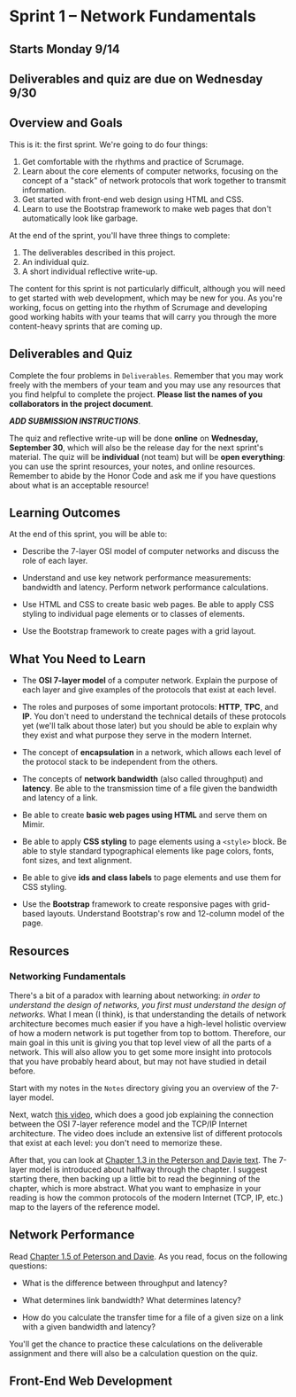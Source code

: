 # Sprint 1 &ndash; Network Fundamentals

## Starts Monday 9/14
## Deliverables and quiz are due on Wednesday 9/30

## Overview and Goals

This is it: the first sprint. We're going to do four things:

1. Get comfortable with the rhythms and practice of Scrumage.
2. Learn about the core elements of computer networks, focusing on the concept of a "stack" of network protocols that work together to transmit information.
3. Get started with front-end web design using HTML and CSS.
4. Learn to use the Bootstrap framework to make web pages that don't automatically look like garbage.

At the end of the sprint, you'll have three things to complete:

1. The deliverables described in this project.
2. An individual quiz.
3. A short individual reflective write-up.

The content for this sprint is not particularly difficult, although you will need to get started with web development, which may be new for you. As you're working,
focus on getting into the rhythm of Scrumage and developing good working habits with your teams that will carry you through the more content-heavy sprints that are coming up.

## Deliverables and Quiz

Complete the four problems in `Deliverables`. Remember that you may work freely with the members of your team and you may use any resources that you find helpful to
complete the project. **Please list the names of you collaborators in the project document**.

***ADD SUBMISSION INSTRUCTIONS***.

The quiz and reflective write-up will be done **online** on **Wednesday, September 30**, which will also be the release day for the next sprint's material. The quiz will be 
**individual** (not team) but will be **open everything**: you can use the sprint resources, your notes, and online resources. Remember to abide by the Honor Code 
and ask me if you have questions about what is an acceptable resource!

## Learning Outcomes

At the end of this sprint, you will be able to:

- Describe the 7-layer OSI model of computer networks and discuss the role of each layer.

- Understand and use key network performance measurements: bandwidth and latency. Perform network performance calculations.

- Use HTML and CSS to create basic web pages. Be able to apply CSS styling to individual page elements or to classes of elements.

- Use the Bootstrap framework to create pages with a grid layout.

## What You Need to Learn

- The **OSI 7-layer model** of a computer network. Explain the purpose of each layer and give examples of the protocols that exist at each level.

- The roles and purposes of some important protocols: **HTTP**, **TPC**, and **IP**. You don't need to understand the technical details of these protocols yet (we'll talk about those later)
but you should be able to explain why they exist and what purpose they serve in the modern Internet.

- The concept of **encapsulation** in a network, which allows each level of the protocol stack to be independent from the others.

- The concepts of **network bandwidth** (also called throughput) and **latency**. Be able to the transmission time of a file given the bandwidth and latency of a link.

- Be able to create **basic web pages using HTML** and serve them on Mimir.

- Be able to apply **CSS styling** to page elements using a `<style>` block. Be able to style standard typographical elements like page colors, fonts, font sizes, and text alignment.

- Be able to give **ids and class labels** to page elements and use them for CSS styling.

- Use the **Bootstrap** framework to create responsive pages with grid-based layouts. Understand Bootstrap's row and 12-column model of the page.

## Resources

### Networking Fundamentals

There's a bit of a paradox with learning about networking: *in order to understand the design of networks, you first must understand the design of networks*. What I mean (I think), is that understanding the details of network architecture becomes much easier if you have a high-level holistic overview of how a modern network is put together from top to bottom. Therefore, our main goal in this unit is giving you that top level view of all the parts of a network. This will also allow you to get some more insight into protocols that you have probably heard about, but may not have studied in detail before.

Start with my notes in the `Notes` directory giving you an overview of the 7-layer model.

Next, watch [this video](https://www.youtube.com/watch?v=kCuyS7ihr_E), which does a good job explaining the connection between the OSI 7-layer reference model and the TCP/IP
Internet architecture. The video does include an extensive list of different protocols that exist at each level: you don't need to memorize these.

After that, you can look at [Chapter 1.3 in the Peterson and Davie text](https://book.systemsapproach.org/foundation/architecture.html). The 7-layer model is introduced about halfway through the chapter. I suggest starting there, then backing up a little bit to read the beginning of the chapter, which is more abstract. What you want to emphasize in your reading is how the common protocols of the modern Internet (TCP, IP, etc.) map to the layers of the reference model.

## Network Performance

Read [Chapter 1.5 of Peterson and Davie](https://book.systemsapproach.org/foundation/performance.html). As you read, focus on the following questions:

- What is the difference between throughput and latency?

- What determines link bandwidth? What determines latency?

- How do you calculate the transfer time for a file of a given size on a link with a given bandwidth and latency?

You'll get the chance to practice these calculations on the deliverable assignment and there will also be a calculation question on the quiz.

## Front-End Web Development


